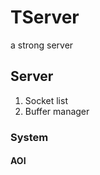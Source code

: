 # TServer
a strong server

## Server

1. Socket list
2. Buffer manager

### System

#### AOI

#### 
